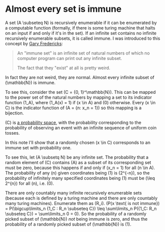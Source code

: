# Almost every set is immune

A set \(A \subseteq N\) is recursively enumerable if it can be enumerated by a computable function (formally, if there is some turing machine that halts on an input if and only if it's in the set).
If an infinite set contains no infinite recursively enumerable subsets, it is called immune.
I was introduced to this concept by [Gary Fredericks](https://twitter.com/gfredericks_/status/1203345019115053056):

> An "immune set" is an infinite set of natural numbers of which no computer program can print out any infinite subset.
>
> The fact that they "exist" at all is pretty weird.

In fact they are not weird, they are normal. Almost every infinite subset of \(\mathbb{N}\) is immune.

To see this, consider the set \(C = \{0, 1\}^\mathbb{N}\). This can be mapped to the power set of the natural numbers by mapping a set to its indicator function \(1_A\), where \(1_A(x) = 1\) if \(x \in A\) and \(0\) otherwise.
Every \(x \in C\) is the indicator function of \(A = \{n: x_n = 1\}\) so this mapping is a bijection.

\(C\) is [a probability space](https://en.wikipedia.org/wiki/Probability_space), with the probability corresponding to the probability of observing an event with an infinite sequence of uniform coin tosses.

In this note I'll show that a randomly chosen \(x \in C\) corresponds to an immune set with probability one.

To see this, let \(A \subsetq N\) be any infinite set. The probability that a random element of \(C\) contains \(A\) as a subset of its corresponding set must be zero, because this happens if and only if \(x_n = 1\) for all \(n \in A\).
The probability of any \(n\) given coordinates being \(1\) is \(2^{-n}\), so the probability of infinitely many specified coordinates being \(1\) must be \(\leq 2^{n}\) for all \(n\), i.e. \(0\).

There are only countably many infinite recursively enumerable sets (because each is defined by a turing machine and there are only countably many turing machines).
Enumerate them as \(R_i\).
\(P(x \text{ is not immune}) = P(\bigcup\limits_n \{1_C : R_n \subseteq C\}) \leq \sum\limits_n P(\{1_C: R_n \subseteq C\}) = \sum\limits_n 0 = 0\).
So the probability of a randomly picked subset of \(\mathbb{N}\) *not* being immune is zero,
and thus the probability of a randomly picked subset of \(\mathbb{N}\) is \(1\).
